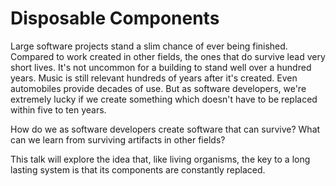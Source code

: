# Disposable Components

Large software projects stand a slim chance of ever being finished.
Compared to work created in other fields, the ones that do survive lead very short lives.
It's not uncommon for a building to stand well over a hundred years. Music is still
relevant hundreds of years after it's created.
Even automobiles provide decades of use.
But as software developers, we're extremely lucky if we create something which doesn't
have to be replaced within five to ten years.

How do we as software developers create software that can survive? What can we learn from surviving artifacts in other fields?

This talk will explore the idea that, like living organisms, the key to a long lasting system is that its components are constantly replaced.




